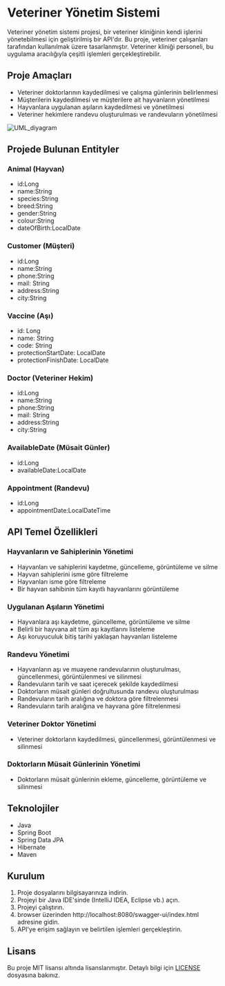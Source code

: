 # Veteriner Yönetim Sistemi

Veteriner yönetim sistemi projesi, bir veteriner kliniğinin kendi işlerini yönetebilmesi için geliştirilmiş bir API'dır. Bu proje, veteriner çalışanları tarafından kullanılmak üzere tasarlanmıştır. Veteriner kliniği personeli, bu uygulama aracılığıyla çeşitli işlemleri gerçekleştirebilir.

## Proje Amaçları

- Veteriner doktorlarının kaydedilmesi ve çalışma günlerinin belirlenmesi
- Müşterilerin kaydedilmesi ve müşterilere ait hayvanların yönetilmesi
- Hayvanlara uygulanan aşıların kaydedilmesi ve yönetilmesi
- Veteriner hekimlere randevu oluşturulması ve randevuların yönetilmesi

![UML_diyagram](https://github.com/barismutluu/Veteriner-Sistemi/assets/105866654/68f2554e-aa01-4fed-900a-1d8e6d222b38)


## Projede Bulunan Entityler

### Animal (Hayvan)
- id:Long
- name:String
- species:String
- breed:String
- gender:String
- colour:String
- dateOfBirth:LocalDate

### Customer (Müşteri)
- id:Long
- name:String
- phone:String
- mail: String
- address:String
- city:String

### Vaccine (Aşı)
- id: Long
- name: String
- code: String
- protectionStartDate: LocalDate
- protectionFinishDate: LocalDate

### Doctor (Veteriner Hekim)
- id:Long
- name:String
- phone:String
- mail: String
- address:String
- city:String

### AvailableDate (Müsait Günler)
- id:Long
- availableDate:LocalDate

### Appointment (Randevu)
- id:Long 
- appointmentDate:LocalDateTime

## API Temel Özellikleri

### Hayvanların ve Sahiplerinin Yönetimi
- Hayvanları ve sahiplerini kaydetme, güncelleme, görüntüleme ve silme
- Hayvan sahiplerini isme göre filtreleme
- Hayvanları isme göre filtreleme
- Bir hayvan sahibinin tüm kayıtlı hayvanlarını görüntüleme

### Uygulanan Aşıların Yönetimi
- Hayvanlara aşı kaydetme, güncelleme, görüntüleme ve silme
- Belirli bir hayvana ait tüm aşı kayıtlarını listeleme
- Aşı koruyuculuk bitiş tarihi yaklaşan hayvanları listeleme

### Randevu Yönetimi
- Hayvanların aşı ve muayene randevularının oluşturulması, güncellenmesi, görüntülenmesi ve silinmesi
- Randevuların tarih ve saat içerecek şekilde kaydedilmesi
- Doktorların müsait günleri doğrultusunda randevu oluşturulması
- Randevuların tarih aralığına ve doktora göre filtrelenmesi
- Randevuların tarih aralığına ve hayvana göre filtrelenmesi

### Veteriner Doktor Yönetimi
- Veteriner doktorların kaydedilmesi, güncellenmesi, görüntülenmesi ve silinmesi

### Doktorların Müsait Günlerinin Yönetimi
- Doktorların müsait günlerinin ekleme, güncelleme, görüntüleme ve silinmesi

## Teknolojiler
- Java
- Spring Boot
- Spring Data JPA
- Hibernate
- Maven

## Kurulum
1. Proje dosyalarını bilgisayarınıza indirin.
2. Projeyi bir Java IDE'sinde (IntelliJ IDEA, Eclipse vb.) açın.
3. Projeyi çalıştırın.
4. browser üzerinden http://localhost:8080/swagger-ui/index.html adresine gidin.
5. API'ye erişim sağlayın ve belirtilen işlemleri gerçekleştirin.

## Lisans
Bu proje MIT lisansı altında lisanslanmıştır. Detaylı bilgi için [LICENSE](LICENSE) dosyasına bakınız.
